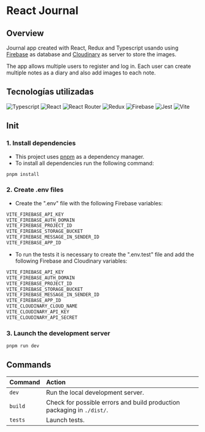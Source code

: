 # React Journal

## Overview

Journal app created with React, Redux and Typescript usando using [Firebase](https://firebase.google.com/) as database and [Cloudinary](https://cloudinary.com/) as server to store the images.

The app allows multiple users to register and log in. Each user can create multiple notes as a diary and also add images to each note.

## Tecnologías utilizadas

![Typescript](https://img.shields.io/badge/TypeScript-007ACC?style=for-the-badge&logo=typescript&logoColor=white)
![React](https://img.shields.io/badge/react-%2320232a.svg?style=for-the-badge&logo=react&logoColor=%2361DAFB)
![React Router](https://img.shields.io/badge/React_Router-CA4245?style=for-the-badge&logo=react-router&logoColor=white)
![Redux](https://img.shields.io/badge/Redux-593D88?style=for-the-badge&logo=redux&logoColor=white)
![Firebase](https://img.shields.io/badge/firebase-a08021?style=for-the-badge&logo=firebase&logoColor=ffcd34)
![Jest](https://img.shields.io/badge/-jest-%23C21325?style=for-the-badge&logo=jest&logoColor=white)
![Vite](https://img.shields.io/badge/vite-%23646CFF.svg?style=for-the-badge&logo=vite&logoColor=white)

## Init

### 1. Install dependencies

* This project uses [pnpm](https://pnpm.io/installation) as a dependency manager.
* To install all dependencies run the following command:

```bash
pnpm install
```

### 2. Create .env files

* Create the ".env" file with the following Firebase variables:

```txt
VITE_FIREBASE_API_KEY
VITE_FIREBASE_AUTH_DOMAIN
VITE_FIREBASE_PROJECT_ID
VITE_FIREBASE_STORAGE_BUCKET
VITE_FIREBASE_MESSAGE_IN_SENDER_ID
VITE_FIREBASE_APP_ID
```

* To run the tests it is necessary to create the ".env.test" file and add the following Firebase and Cloudinary variables:

```txt
VITE_FIREBASE_API_KEY
VITE_FIREBASE_AUTH_DOMAIN
VITE_FIREBASE_PROJECT_ID
VITE_FIREBASE_STORAGE_BUCKET
VITE_FIREBASE_MESSAGE_IN_SENDER_ID
VITE_FIREBASE_APP_ID
VITE_CLOUDINARY_CLOUD_NAME
VITE_CLOUDINARY_API_KEY
VITE_CLOUDINARY_API_SECRET
```

### 3. Launch the development server

```bash
pnpm run dev
```

## Commands

| Command          | Action                                        |
| :--------------- | :-------------------------------------------- |
| `dev`            | Run the local development server.  |
| `build`          | Check for possible errors and build production packaging in `./dist/`.      |
| `tests`          | Launch tests. |
